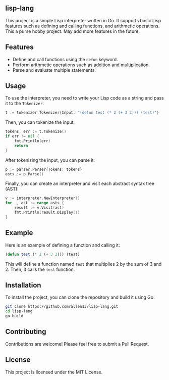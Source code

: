 lisp-lang
---------

This project is a simple Lisp interpreter written in Go. It supports basic Lisp features such as defining and calling functions, and arithmetic operations.
This a purse hobby project. May add more features in the future.

## Features

- Define and call functions using the `defun` keyword.
- Perform arithmetic operations such as addition and multiplication.
- Parse and evaluate multiple statements.

## Usage

To use the interpreter, you need to write your Lisp code as a string and pass it to the `Tokenizer`:

```go
t := tokenizer.Tokenizer{Input: "(defun test (* 2 (+ 3 2))) (test)"}
```

Then, you can tokenize the input:

```go
tokens, err := t.Tokenize()
if err != nil {
    fmt.Println(err)
    return
}
```

After tokenizing the input, you can parse it:

```go
p := parser.Parser{Tokens: tokens}
asts := p.Parse()
```

Finally, you can create an interpreter and visit each abstract syntax tree (AST):

```go
v := interpreter.NewInterpreter()
for _, ast := range asts {
    result := v.Visit(ast)
    fmt.Println(result.Display())
}
```

## Example

Here is an example of defining a function and calling it:

```lisp
(defun test (* 2 (+ 3 2))) (test)
```

This will define a function named `test` that multiplies 2 by the sum of 3 and 2. Then, it calls the `test` function.

## Installation

To install the project, you can clone the repository and build it using Go:

```bash
git clone https://github.com/allen13/lisp-lang.git
cd lisp-lang
go build
```

## Contributing

Contributions are welcome! Please feel free to submit a Pull Request.

## License

This project is licensed under the MIT License.
